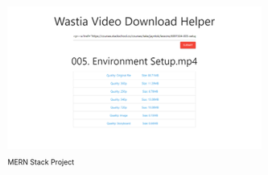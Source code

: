 ![Wistia Download Helper Screenshot](https://raw.githubusercontent.com/Coder-Mehedi/Wistia-Video-Download-Helper/master/Screenshot.png?token=AF6OSVKJBHC64X62KNSFD3K6R4JG2)

MERN Stack Project
